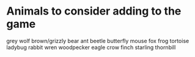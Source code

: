 # Animals to consider adding to the game
grey wolf
brown/grizzly bear
ant
beetle
butterfly
mouse
fox
frog
tortoise
ladybug
rabbit
wren
woodpecker
eagle
crow
finch
starling
thornbill
